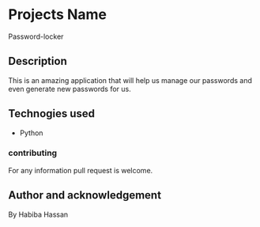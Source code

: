 # Projects  Name
 Password-locker
## Description
   This is an amazing application that will help us manage our passwords and even generate new passwords for us.
## Technogies used
 * Python
### contributing
 For any information pull request is welcome.
## Author and acknowledgement
 By Habiba Hassan